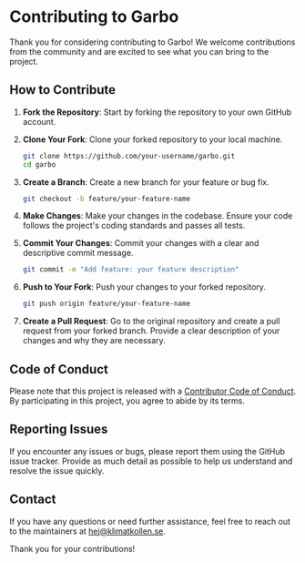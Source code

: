 # Contributing to Garbo

Thank you for considering contributing to Garbo! We welcome contributions from the community and are excited to see what you can bring to the project.

## How to Contribute

1. **Fork the Repository**: Start by forking the repository to your own GitHub account.

2. **Clone Your Fork**: Clone your forked repository to your local machine.

   ```bash
   git clone https://github.com/your-username/garbo.git
   cd garbo
   ```

3. **Create a Branch**: Create a new branch for your feature or bug fix.

   ```bash
   git checkout -b feature/your-feature-name
   ```

4. **Make Changes**: Make your changes in the codebase. Ensure your code follows the project's coding standards and passes all tests.

5. **Commit Your Changes**: Commit your changes with a clear and descriptive commit message.

   ```bash
   git commit -m "Add feature: your feature description"
   ```

6. **Push to Your Fork**: Push your changes to your forked repository.

   ```bash
   git push origin feature/your-feature-name
   ```

7. **Create a Pull Request**: Go to the original repository and create a pull request from your forked branch. Provide a clear description of your changes and why they are necessary.

## Code of Conduct

Please note that this project is released with a [Contributor Code of Conduct](CODE_OF_CONDUCT.md). By participating in this project, you agree to abide by its terms.

## Reporting Issues

If you encounter any issues or bugs, please report them using the GitHub issue tracker. Provide as much detail as possible to help us understand and resolve the issue quickly.

## Contact

If you have any questions or need further assistance, feel free to reach out to the maintainers at [hej@klimatkollen.se](mailto:hej@klimatkollen.se).

Thank you for your contributions!
